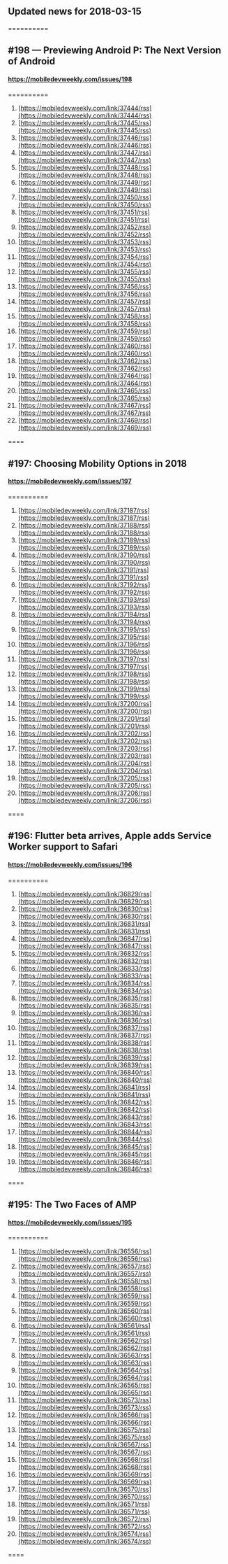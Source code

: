 ## Updated news for 2018-03-15 

==========
## #198 — Previewing Android P: The Next Version of Android
#### https://mobiledevweekly.com/issues/198

==========
  1. [https://mobiledevweekly.com/link/37444/rss](https://mobiledevweekly.com/link/37444/rss) 
  2. [https://mobiledevweekly.com/link/37445/rss](https://mobiledevweekly.com/link/37445/rss) 
  3. [https://mobiledevweekly.com/link/37446/rss](https://mobiledevweekly.com/link/37446/rss) 
  4. [https://mobiledevweekly.com/link/37447/rss](https://mobiledevweekly.com/link/37447/rss) 
  6. [https://mobiledevweekly.com/link/37448/rss](https://mobiledevweekly.com/link/37448/rss) 
  7. [https://mobiledevweekly.com/link/37449/rss](https://mobiledevweekly.com/link/37449/rss) 
  8. [https://mobiledevweekly.com/link/37450/rss](https://mobiledevweekly.com/link/37450/rss) 
  9. [https://mobiledevweekly.com/link/37451/rss](https://mobiledevweekly.com/link/37451/rss) 
  10. [https://mobiledevweekly.com/link/37452/rss](https://mobiledevweekly.com/link/37452/rss) 
  11. [https://mobiledevweekly.com/link/37453/rss](https://mobiledevweekly.com/link/37453/rss) 
  12. [https://mobiledevweekly.com/link/37454/rss](https://mobiledevweekly.com/link/37454/rss) 
  13. [https://mobiledevweekly.com/link/37455/rss](https://mobiledevweekly.com/link/37455/rss) 
  14. [https://mobiledevweekly.com/link/37456/rss](https://mobiledevweekly.com/link/37456/rss) 
  15. [https://mobiledevweekly.com/link/37457/rss](https://mobiledevweekly.com/link/37457/rss) 
  16. [https://mobiledevweekly.com/link/37458/rss](https://mobiledevweekly.com/link/37458/rss) 
  17. [https://mobiledevweekly.com/link/37459/rss](https://mobiledevweekly.com/link/37459/rss) 
  18. [https://mobiledevweekly.com/link/37460/rss](https://mobiledevweekly.com/link/37460/rss) 
  19. [https://mobiledevweekly.com/link/37462/rss](https://mobiledevweekly.com/link/37462/rss) 
  20. [https://mobiledevweekly.com/link/37464/rss](https://mobiledevweekly.com/link/37464/rss) 
  21. [https://mobiledevweekly.com/link/37465/rss](https://mobiledevweekly.com/link/37465/rss) 
  22. [https://mobiledevweekly.com/link/37467/rss](https://mobiledevweekly.com/link/37467/rss) 
  23. [https://mobiledevweekly.com/link/37469/rss](https://mobiledevweekly.com/link/37469/rss) 

====
## #197: Choosing Mobility Options in 2018
#### https://mobiledevweekly.com/issues/197

==========
  1. [https://mobiledevweekly.com/link/37187/rss](https://mobiledevweekly.com/link/37187/rss) 
  2. [https://mobiledevweekly.com/link/37188/rss](https://mobiledevweekly.com/link/37188/rss) 
  3. [https://mobiledevweekly.com/link/37189/rss](https://mobiledevweekly.com/link/37189/rss) 
  4. [https://mobiledevweekly.com/link/37190/rss](https://mobiledevweekly.com/link/37190/rss) 
  6. [https://mobiledevweekly.com/link/37191/rss](https://mobiledevweekly.com/link/37191/rss) 
  7. [https://mobiledevweekly.com/link/37192/rss](https://mobiledevweekly.com/link/37192/rss) 
  8. [https://mobiledevweekly.com/link/37193/rss](https://mobiledevweekly.com/link/37193/rss) 
  9. [https://mobiledevweekly.com/link/37194/rss](https://mobiledevweekly.com/link/37194/rss) 
  10. [https://mobiledevweekly.com/link/37195/rss](https://mobiledevweekly.com/link/37195/rss) 
  11. [https://mobiledevweekly.com/link/37196/rss](https://mobiledevweekly.com/link/37196/rss) 
  12. [https://mobiledevweekly.com/link/37197/rss](https://mobiledevweekly.com/link/37197/rss) 
  13. [https://mobiledevweekly.com/link/37198/rss](https://mobiledevweekly.com/link/37198/rss) 
  14. [https://mobiledevweekly.com/link/37199/rss](https://mobiledevweekly.com/link/37199/rss) 
  15. [https://mobiledevweekly.com/link/37200/rss](https://mobiledevweekly.com/link/37200/rss) 
  16. [https://mobiledevweekly.com/link/37201/rss](https://mobiledevweekly.com/link/37201/rss) 
  17. [https://mobiledevweekly.com/link/37202/rss](https://mobiledevweekly.com/link/37202/rss) 
  18. [https://mobiledevweekly.com/link/37203/rss](https://mobiledevweekly.com/link/37203/rss) 
  19. [https://mobiledevweekly.com/link/37204/rss](https://mobiledevweekly.com/link/37204/rss) 
  20. [https://mobiledevweekly.com/link/37205/rss](https://mobiledevweekly.com/link/37205/rss) 
  21. [https://mobiledevweekly.com/link/37206/rss](https://mobiledevweekly.com/link/37206/rss) 

====
## #196: Flutter beta arrives, Apple adds Service Worker support to Safari
#### https://mobiledevweekly.com/issues/196

==========
  1. [https://mobiledevweekly.com/link/36829/rss](https://mobiledevweekly.com/link/36829/rss) 
  2. [https://mobiledevweekly.com/link/36830/rss](https://mobiledevweekly.com/link/36830/rss) 
  3. [https://mobiledevweekly.com/link/36831/rss](https://mobiledevweekly.com/link/36831/rss) 
  4. [https://mobiledevweekly.com/link/36847/rss](https://mobiledevweekly.com/link/36847/rss) 
  6. [https://mobiledevweekly.com/link/36832/rss](https://mobiledevweekly.com/link/36832/rss) 
  7. [https://mobiledevweekly.com/link/36833/rss](https://mobiledevweekly.com/link/36833/rss) 
  8. [https://mobiledevweekly.com/link/36834/rss](https://mobiledevweekly.com/link/36834/rss) 
  9. [https://mobiledevweekly.com/link/36835/rss](https://mobiledevweekly.com/link/36835/rss) 
  10. [https://mobiledevweekly.com/link/36836/rss](https://mobiledevweekly.com/link/36836/rss) 
  11. [https://mobiledevweekly.com/link/36837/rss](https://mobiledevweekly.com/link/36837/rss) 
  12. [https://mobiledevweekly.com/link/36838/rss](https://mobiledevweekly.com/link/36838/rss) 
  13. [https://mobiledevweekly.com/link/36839/rss](https://mobiledevweekly.com/link/36839/rss) 
  14. [https://mobiledevweekly.com/link/36840/rss](https://mobiledevweekly.com/link/36840/rss) 
  15. [https://mobiledevweekly.com/link/36841/rss](https://mobiledevweekly.com/link/36841/rss) 
  16. [https://mobiledevweekly.com/link/36842/rss](https://mobiledevweekly.com/link/36842/rss) 
  17. [https://mobiledevweekly.com/link/36843/rss](https://mobiledevweekly.com/link/36843/rss) 
  18. [https://mobiledevweekly.com/link/36844/rss](https://mobiledevweekly.com/link/36844/rss) 
  19. [https://mobiledevweekly.com/link/36845/rss](https://mobiledevweekly.com/link/36845/rss) 
  20. [https://mobiledevweekly.com/link/36846/rss](https://mobiledevweekly.com/link/36846/rss) 

====
## #195: The Two Faces of AMP
#### https://mobiledevweekly.com/issues/195

==========
  1. [https://mobiledevweekly.com/link/36556/rss](https://mobiledevweekly.com/link/36556/rss) 
  2. [https://mobiledevweekly.com/link/36557/rss](https://mobiledevweekly.com/link/36557/rss) 
  3. [https://mobiledevweekly.com/link/36558/rss](https://mobiledevweekly.com/link/36558/rss) 
  4. [https://mobiledevweekly.com/link/36559/rss](https://mobiledevweekly.com/link/36559/rss) 
  7. [https://mobiledevweekly.com/link/36560/rss](https://mobiledevweekly.com/link/36560/rss) 
  8. [https://mobiledevweekly.com/link/36561/rss](https://mobiledevweekly.com/link/36561/rss) 
  9. [https://mobiledevweekly.com/link/36562/rss](https://mobiledevweekly.com/link/36562/rss) 
  10. [https://mobiledevweekly.com/link/36563/rss](https://mobiledevweekly.com/link/36563/rss) 
  11. [https://mobiledevweekly.com/link/36564/rss](https://mobiledevweekly.com/link/36564/rss) 
  12. [https://mobiledevweekly.com/link/36565/rss](https://mobiledevweekly.com/link/36565/rss) 
  13. [https://mobiledevweekly.com/link/36573/rss](https://mobiledevweekly.com/link/36573/rss) 
  14. [https://mobiledevweekly.com/link/36566/rss](https://mobiledevweekly.com/link/36566/rss) 
  15. [https://mobiledevweekly.com/link/36575/rss](https://mobiledevweekly.com/link/36575/rss) 
  16. [https://mobiledevweekly.com/link/36567/rss](https://mobiledevweekly.com/link/36567/rss) 
  17. [https://mobiledevweekly.com/link/36568/rss](https://mobiledevweekly.com/link/36568/rss) 
  18. [https://mobiledevweekly.com/link/36569/rss](https://mobiledevweekly.com/link/36569/rss) 
  19. [https://mobiledevweekly.com/link/36570/rss](https://mobiledevweekly.com/link/36570/rss) 
  20. [https://mobiledevweekly.com/link/36571/rss](https://mobiledevweekly.com/link/36571/rss) 
  21. [https://mobiledevweekly.com/link/36572/rss](https://mobiledevweekly.com/link/36572/rss) 
  22. [https://mobiledevweekly.com/link/36574/rss](https://mobiledevweekly.com/link/36574/rss) 

====
